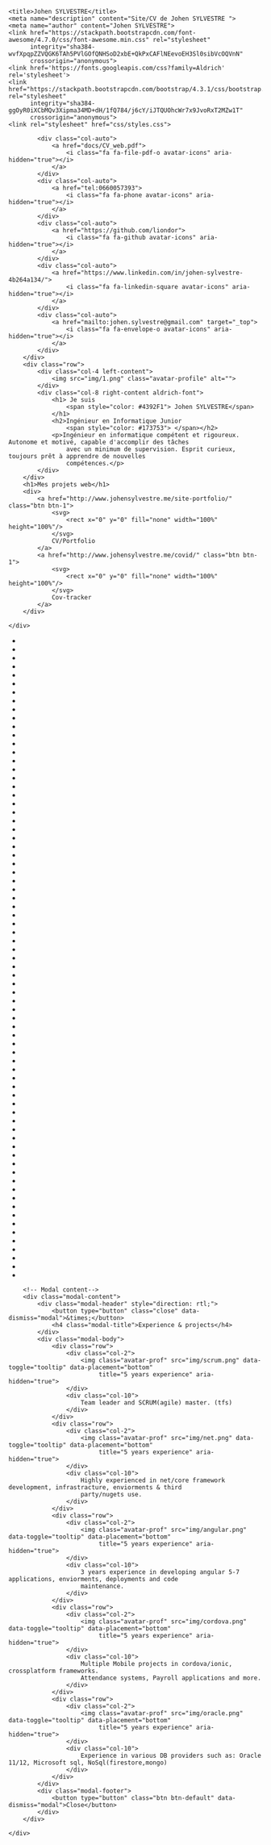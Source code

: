 <!doctype html>

<html lang="en">

<head>
    <meta charset="utf-8">

    <title>Johen SYLVESTRE</title>
    <meta name="description" content="Site/CV de Johen SYLVESTRE ">
    <meta name="author" content="Johen SYLVESTRE">
    <link href="https://stackpath.bootstrapcdn.com/font-awesome/4.7.0/css/font-awesome.min.css" rel="stylesheet"
          integrity="sha384-wvfXpqpZZVQGK6TAh5PVlGOfQNHSoD2xbE+QkPxCAFlNEevoEH3Sl0sibVcOQVnN"
          crossorigin="anonymous">
    <link href='https://fonts.googleapis.com/css?family=Aldrich' rel='stylesheet'>
    <link href="https://stackpath.bootstrapcdn.com/bootstrap/4.3.1/css/bootstrap.min.css" rel="stylesheet"
          integrity="sha384-ggOyR0iXCbMQv3Xipma34MD+dH/1fQ784/j6cY/iJTQUOhcWr7x9JvoRxT2MZw1T"
          crossorigin="anonymous">
    <link rel="stylesheet" href="css/styles.css">


</head>

<body>

<div class="container boxshadow container-fixes">
    <div class="container-fluid container-fluid-fixes">
        <div class="row getmeup justify-content-end">

            <div class="col-auto">
                <a href="docs/CV_web.pdf">
                    <i class="fa fa-file-pdf-o avatar-icons" aria-hidden="true"></i>
                </a>
            </div>
            <div class="col-auto">
                <a href="tel:0660057393">
                    <i class="fa fa-phone avatar-icons" aria-hidden="true"></i>
                </a>
            </div>
            <div class="col-auto">
                <a href="https://github.com/liondor">
                    <i class="fa fa-github avatar-icons" aria-hidden="true"></i>
                </a>
            </div>
            <div class="col-auto">
                <a href="https://www.linkedin.com/in/johen-sylvestre-4b264a134/">
                    <i class="fa fa-linkedin-square avatar-icons" aria-hidden="true"></i>
                </a>
            </div>
            <div class="col-auto">
                <a href="mailto:johen.sylvestre@gmail.com" target="_top">
                    <i class="fa fa-envelope-o avatar-icons" aria-hidden="true"></i>
                </a>
            </div>
        </div>
        <div class="row">
            <div class="col-4 left-content">
                <img src="img/1.png" class="avatar-profile" alt="">
            </div>
            <div class="col-8 right-content aldrich-font">
                <h1> Je suis
                    <span style="color: #4392F1"> Johen SYLVESTRE</span>
                </h1>
                <h2>Ingénieur en Informatique Junior
                    <span style="color: #173753"> </span></h2>
                <p>Ingénieur en informatique compétent et rigoureux. Autonome et motivé, capable d'accomplir des tâches
                    avec un minimum de supervision. Esprit curieux, toujours prêt à apprendre de nouvelles
                    compétences.</p>
            </div>
        </div>
        <h1>Mes projets web</h1>
        <div>
            <a href="http://www.johensylvestre.me/site-portfolio/" class="btn btn-1">
                <svg>
                    <rect x="0" y="0" fill="none" width="100%" height="100%"/>
                </svg>
                CV/Portfolio
            </a>
            <a href="http://www.johensylvestre.me/covid/" class="btn btn-1">
                <svg>
                    <rect x="0" y="0" fill="none" width="100%" height="100%"/>
                </svg>
                Cov-tracker
            </a>
        </div>

    </div>
</div>


<div class="area">
    <ul class="circles">
        <li></li>
        <li></li>
        <li></li>
        <li></li>
        <li></li>
        <li></li>
        <li></li>
        <li></li>
        <li></li>
        <li></li>
        <li></li>
        <li></li>
        <li></li>
        <li></li>
        <li></li>
        <li></li>
        <li></li>
        <li></li>
        <li></li>
        <li></li>
        <li></li>
        <li></li>
        <li></li>
        <li></li>
        <li></li>
        <li></li>
        <li></li>
        <li></li>
        <li></li>
        <li></li>
        <li></li>
        <li></li>
        <li></li>
        <li></li>
        <li></li>
        <li></li>
        <li></li>
        <li></li>
        <li></li>
        <li></li>
        <li></li>
        <li></li>
        <li></li>
        <li></li>
        <li></li>
        <li></li>
        <li></li>
        <li></li>
        <li></li>
        <li></li>
        <li></li>
        <li></li>
        <li></li>
        <li></li>
        <li></li>
        <li></li>
        <li></li>
        <li></li>
        <li></li>
        <li></li>
        <li></li>
        <li></li>
        <li></li>
        <li></li>
        <li></li>
        <li></li>
        <li></li>
        <li></li>
        <li></li>
        <li></li>
        <li></li>
        <li></li>
        <li></li>
        <li></li>
        <li></li>
    </ul>
</div>

<!-- Modal -->
<div class="modal fade" id="myModal" role="dialog">
    <div class="modal-dialog aldrich-font-small">

        <!-- Modal content-->
        <div class="modal-content">
            <div class="modal-header" style="direction: rtl;">
                <button type="button" class="close" data-dismiss="modal">&times;</button>
                <h4 class="modal-title">Experience & projects</h4>
            </div>
            <div class="modal-body">
                <div class="row">
                    <div class="col-2">
                        <img class="avatar-prof" src="img/scrum.png" data-toggle="tooltip" data-placement="bottom"
                             title="5 years experience" aria-hidden="true">
                    </div>
                    <div class="col-10">
                        Team leader and SCRUM(agile) master. (tfs)
                    </div>
                </div>
                <div class="row">
                    <div class="col-2">
                        <img class="avatar-prof" src="img/net.png" data-toggle="tooltip" data-placement="bottom"
                             title="5 years experience" aria-hidden="true">
                    </div>
                    <div class="col-10">
                        Highly experienced in net/core framework development, infrastracture, enviorments & third
                        party/nugets use.
                    </div>
                </div>
                <div class="row">
                    <div class="col-2">
                        <img class="avatar-prof" src="img/angular.png" data-toggle="tooltip" data-placement="bottom"
                             title="5 years experience" aria-hidden="true">
                    </div>
                    <div class="col-10">
                        3 years experience in developing angular 5-7 applications, enviorments, deployments and code
                        maintenance.
                    </div>
                </div>
                <div class="row">
                    <div class="col-2">
                        <img class="avatar-prof" src="img/cordova.png" data-toggle="tooltip" data-placement="bottom"
                             title="5 years experience" aria-hidden="true">
                    </div>
                    <div class="col-10">
                        Multiple Mobile projects in cordova/ionic, crossplatform frameworks.
                        Attendance systems, Payroll applications and more.
                    </div>
                </div>
                <div class="row">
                    <div class="col-2">
                        <img class="avatar-prof" src="img/oracle.png" data-toggle="tooltip" data-placement="bottom"
                             title="5 years experience" aria-hidden="true">
                    </div>
                    <div class="col-10">
                        Experience in various DB providers such as: Oracle 11/12, Microsoft sql, NoSql(firestore,mongo)
                    </div>
                </div>
            </div>
            <div class="modal-footer">
                <button type="button" class="btn btn-default" data-dismiss="modal">Close</button>
            </div>
        </div>

    </div>
</div>

<script src="https://code.jquery.com/jquery-3.3.1.slim.min.js"
        integrity="sha384-q8i/X+965DzO0rT7abK41JStQIAqVgRVzpbzo5smXKp4YfRvH+8abtTE1Pi6jizo"
        crossorigin="anonymous"></script>
<script src="https://cdnjs.cloudflare.com/ajax/libs/popper.js/1.14.7/umd/popper.min.js"
        integrity="sha384-UO2eT0CpHqdSJQ6hJty5KVphtPhzWj9WO1clHTMGa3JDZwrnQq4sF86dIHNDz0W1"
        crossorigin="anonymous"></script>
<script src="https://stackpath.bootstrapcdn.com/bootstrap/4.3.1/js/bootstrap.min.js"
        integrity="sha384-JjSmVgyd0p3pXB1rRibZUAYoIIy6OrQ6VrjIEaFf/nJGzIxFDsf4x0xIM+B07jRM"
        crossorigin="anonymous"></script>
<script src="js/scripts.js"></script>

<!-- Global site tag (gtag.js) - Google Analytics -->
<script async src="https://www.googletagmanager.com/gtag/js?id=UA-137484087-2"></script>
<script>
    window.dataLayer = window.dataLayer || [];
    function gtag(){dataLayer.push(arguments);}
    gtag('js', new Date());

    gtag('config', 'UA-137484087-2');
</script>


</body>

</html>
